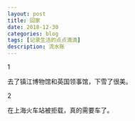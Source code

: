 ```yaml
---
layout: post
title: 回家
date: 2018-12-30
categories: blog
tags: [记录生活的点点滴滴]
description: 流水账
---
```


1 

去了镇江博物馆和英国领事馆，下雪了很美。

2

在上海火车站被拒载，真的需要车了。



